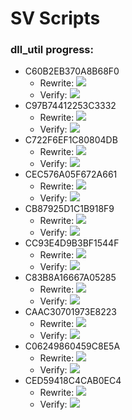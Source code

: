 # SV Scripts

### dll_util progress:
- C60B2EB370A8B68F0
  - Rewrite: ![](https://geps.dev/progress/100)
  - Verify: ![](https://geps.dev/progress/90)
- C97B74412253C3332
  - Rewrite: ![](https://geps.dev/progress/100)
  - Verify: ![](https://geps.dev/progress/100)
- C722F6EF1C80804DB
  - Rewrite: ![](https://geps.dev/progress/100)
  - Verify: ![](https://geps.dev/progress/50)
- CEC576A05F672A661
  - Rewrite: ![](https://geps.dev/progress/100)
  - Verify: ![](https://geps.dev/progress/100)
- CB87925D1C1B918F9
  - Rewrite: ![](https://geps.dev/progress/100)
  - Verify: ![](https://geps.dev/progress/50)
- CC93E4D9B3BF1544F
  - Rewrite: ![](https://geps.dev/progress/100)
  - Verify: ![](https://geps.dev/progress/10)
- C83B8A16667A05285
  - Rewrite: ![](https://geps.dev/progress/100)
  - Verify: ![](https://geps.dev/progress/10)
- CAAC30701973E8223
  - Rewrite: ![](https://geps.dev/progress/100)
  - Verify: ![](https://geps.dev/progress/10)
- C06249860459C8E5A
  - Rewrite: ![](https://geps.dev/progress/100)
  - Verify: ![](https://geps.dev/progress/10)
- CED59418C4CAB0EC4
  - Rewrite: ![](https://geps.dev/progress/100)
  - Verify: ![](https://geps.dev/progress/0)
